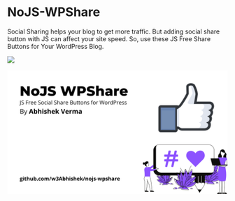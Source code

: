# NoJS-WPShare

Social Sharing helps your blog to get more traffic. But adding social share button with JS can affect your site speed. So, use these JS Free Share Buttons for Your WordPress Blog.

<a href="http://hits.dwyl.com/w3Abhishek/nojs-wpshare" target="_blank">
      <img src="http://hits.dwyl.com/w3Abhishek/nojs-wpshare.svg" />
    </a>

![img](https://raw.githubusercontent.com/w3Abhishek/nojs-wpshare/master/NoJS%20WPShare.png)
